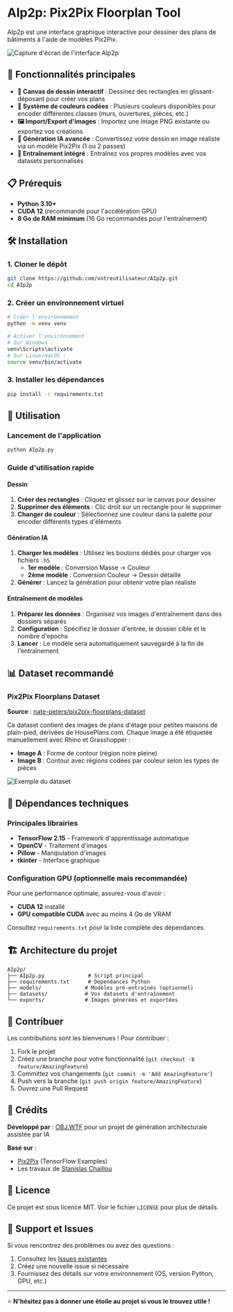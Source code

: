 # AIp2p: Pix2Pix Floorplan Tool

AIp2p est une interface graphique interactive pour dessiner des plans de bâtiments à l'aide de modèles Pix2Pix.

![Capture d'écran de l'interface AIp2p](https://github.com/user-attachments/assets/da91b110-13ee-4903-9467-8238222f6b09)

## 🚀 Fonctionnalités principales

- **🧱 Canvas de dessin interactif** : Dessinez des rectangles en glissant-déposant pour créer vos plans
- **🎨 Système de couleurs codées** : Plusieurs couleurs disponibles pour encoder différentes classes (murs, ouvertures, pièces, etc.)
- **🖼️ Import/Export d'images** : Importez une image PNG existante ou exportez vos créations
- **🤖 Génération IA avancée** : Convertissez votre dessin en image réaliste via un modèle Pix2Pix (1 ou 2 passes)
- **🔧 Entraînement intégré** : Entraînez vos propres modèles avec vos datasets personnalisés

## 📋 Prérequis

- **Python 3.10+**
- **CUDA 12** (recommandé pour l'accélération GPU)
- **8 Go de RAM minimum** (16 Go recommandés pour l'entraînement)

## 🛠️ Installation

### 1. Cloner le dépôt
```bash
git clone https://github.com/votreutilisateur/AIp2p.git
cd AIp2p
```

### 2. Créer un environnement virtuel
```bash
# Créer l'environnement
python -m venv venv

# Activer l'environnement
# Sur Windows :
venv\Scripts\activate
# Sur Linux/macOS :
source venv/bin/activate
```

### 3. Installer les dépendances
```bash
pip install -r requirements.txt
```

## 🎯 Utilisation

### Lancement de l'application
```bash
python AIp2p.py
```

### Guide d'utilisation rapide

#### **Dessin**
1. **Créer des rectangles** : Cliquez et glissez sur le canvas pour dessiner
2. **Supprimer des éléments** : Clic droit sur un rectangle pour le supprimer
3. **Changer de couleur** : Sélectionnez une couleur dans la palette pour encoder différents types d'éléments

#### **Génération IA**
1. **Charger les modèles** : Utilisez les boutons dédiés pour charger vos fichiers `.h5`
   - **1er modèle** : Conversion Masse → Couleur
   - **2ème modèle** : Conversion Couleur → Dessin détaillé
2. **Générer** : Lancez la génération pour obtenir votre plan réaliste

#### **Entraînement de modèles**
1. **Préparer les données** : Organisez vos images d'entraînement dans des dossiers séparés
2. **Configuration** : Spécifiez le dossier d'entrée, le dossier cible et le nombre d'epochs
3. **Lancer** : Le modèle sera automatiquement sauvegardé à la fin de l'entraînement

## 📊 Dataset recommandé

### Pix2Pix Floorplans Dataset
**Source** : [nate-peters/pix2pix-floorplans-dataset](https://github.com/nate-peters/pix2pix-floorplans-dataset)

Ce dataset contient des images de plans d'étage pour petites maisons de plain-pied, dérivées de HousePlans.com. Chaque image a été étiquetée manuellement avec Rhino et Grasshopper :

- **Image A** : Forme de contour (région noire pleine)
- **Image B** : Contour avec régions codées par couleur selon les types de pièces

![Exemple du dataset](https://github.com/user-attachments/assets/3563eb47-cd95-471a-bd30-1d79dfcc322c)

## 🔧 Dépendances techniques

### Principales librairies
- **TensorFlow 2.15** - Framework d'apprentissage automatique
- **OpenCV** - Traitement d'images
- **Pillow** - Manipulation d'images
- **tkinter** - Interface graphique

### Configuration GPU (optionnelle mais recommandée)
Pour une performance optimale, assurez-vous d'avoir :
- **CUDA 12** installé
- **GPU compatible CUDA** avec au moins 4 Go de VRAM

Consultez `requirements.txt` pour la liste complète des dépendances.

## 🏗️ Architecture du projet

```
AIp2p/
├── AIp2p.py              # Script principal
├── requirements.txt      # Dépendances Python
├── models/              # Modèles pré-entraînés (optionnel)
├── datasets/            # Vos datasets d'entraînement
└── exports/             # Images générées et exportées
```

## 🤝 Contribuer

Les contributions sont les bienvenues ! Pour contribuer :

1. Fork le projet
2. Créez une branche pour votre fonctionnalité (`git checkout -b feature/AmazingFeature`)
3. Committez vos changements (`git commit -m 'Add AmazingFeature'`)
4. Push vers la branche (`git push origin feature/AmazingFeature`)
5. Ouvrez une Pull Request

## 📝 Crédits

**Développé par** : [OBJ.WTF](https://github.com/votreutilisateur) pour un projet de génération architecturale assistée par IA

**Basé sur** :
- [Pix2Pix](https://github.com/tensorflow/examples/tree/master/tensorflow_examples/models/pix2pix) (TensorFlow Examples)
- Les travaux de [Stanislas Chaillou](https://github.com/StanislasChaillou)

## 📄 Licence

Ce projet est sous licence MIT. Voir le fichier `LICENSE` pour plus de détails.

## 🐛 Support et Issues

Si vous rencontrez des problèmes ou avez des questions :
1. Consultez les [Issues existantes](https://github.com/votreutilisateur/AIp2p/issues)
2. Créez une nouvelle issue si nécessaire
3. Fournissez des détails sur votre environnement (OS, version Python, GPU, etc.)

---

⭐ **N'hésitez pas à donner une étoile au projet si vous le trouvez utile !**
